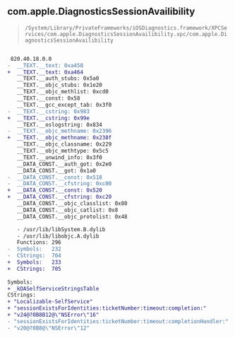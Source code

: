 ## com.apple.DiagnosticsSessionAvailibility

> `/System/Library/PrivateFrameworks/iOSDiagnostics.framework/XPCServices/com.apple.DiagnosticsSessionAvailibility.xpc/com.apple.DiagnosticsSessionAvailibility`

```diff

 820.40.18.0.0
-  __TEXT.__text: 0xa458
+  __TEXT.__text: 0xa464
   __TEXT.__auth_stubs: 0x5a0
   __TEXT.__objc_stubs: 0x1e20
   __TEXT.__objc_methlist: 0xcd0
   __TEXT.__const: 0x58
   __TEXT.__gcc_except_tab: 0x3f0
-  __TEXT.__cstring: 0x983
+  __TEXT.__cstring: 0x99e
   __TEXT.__oslogstring: 0x834
-  __TEXT.__objc_methname: 0x2396
+  __TEXT.__objc_methname: 0x238f
   __TEXT.__objc_classname: 0x229
   __TEXT.__objc_methtype: 0x5c5
   __TEXT.__unwind_info: 0x3f0
   __DATA_CONST.__auth_got: 0x2e0
   __DATA_CONST.__got: 0x1a0
-  __DATA_CONST.__const: 0x518
-  __DATA_CONST.__cfstring: 0xc00
+  __DATA_CONST.__const: 0x520
+  __DATA_CONST.__cfstring: 0xc20
   __DATA_CONST.__objc_classlist: 0x80
   __DATA_CONST.__objc_catlist: 0x8
   __DATA_CONST.__objc_protolist: 0x48

   - /usr/lib/libSystem.B.dylib
   - /usr/lib/libobjc.A.dylib
   Functions: 296
-  Symbols:   232
-  CStrings:  704
+  Symbols:   233
+  CStrings:  705
 
Symbols:
+ _kDASelfServiceStringsTable
CStrings:
+ "Localizable-SelfService"
+ "sessionExistsForIdentities:ticketNumber:timeout:completion:"
+ "v24@?0B8B12@\"NSError\"16"
- "sessionExistsForIdentities:ticketNumber:timeout:completionHandler:"
- "v20@?0B8@\"NSError\"12"

```
